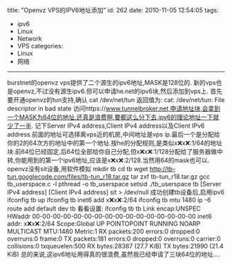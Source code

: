 title: "Openvz VPS的IPV6地址添加"
id: 262
date: 2010-11-05 12:54:05
tags: 
- ipv6
- Linux
- Network
- VPS
categories: 
- Linux
- 网络
---

burstnet的openvz vps提供了二个源生的ipv6地址,MASK是128位的.
新的vps也是openvz,不过没有源生ipv6.但可以申请he.net的ipv6块,然后添加到vps上.
首先要开通openvz的tun支持,确认
cat /dev/net/tun
返回值为:
cat: /dev/net/tun: File descriptor in bad state
访问https://www.tunnelbroker.net,申请地址块,会拿到一个MASK为64位的地址.还真是浪费啊,要都这么分下去,ipv6的理论地址一下就少了一半.
记下Server IPv4 address,Client IPv4 address以及Client IPv6 address.前面的地址可选择离vps近的机房,中间地址是vps ip.最后一个是分配给你的2的64次方的地址中的第一个地址.按he的分配规则,是类似x:x:x:x::1/64的地址块.前64位已经固定,后64位全部给你自己分配,但x:x:x:x::1/128分配给了服务器做中转,你能用到的第一个ipv6地址,应该是x:x:x:x::2/128.当然用64的mask也可以.
openvz没有sit设备,用软件模拟
mkdir tb
cd tb
wget http://tb-tun.googlecode.com/files/tb-tun_r18.tar.gz
tar zxf tb-tun_r18.tar.gz
gcc tb_userspace.c -l pthread -o tb_userspace
setsid ./tb_userspace tb [Server IPv4 address] [Client IPv4 address] sit > /dev/null
成功创建tb设备后,启用ipv6
ifconfig tb up
ifconfig tb inet6 add x:x:x:x::2/64
ifconfig tb mtu 1480
ip -6 route add default dev tb
看看设置:
 ifconfig tb
tb        Link encap:UNSPEC  HWaddr 00-00-00-00-00-00-00-00-00-00-00-00-00-00-00-00
          inet6 addr: x:x:x:x::2/64 Scope:Global
          UP POINTOPOINT RUNNING NOARP MULTICAST  MTU:1480  Metric:1
          RX packets:200 errors:0 dropped:0 overruns:0 frame:0
          TX packets:181 errors:0 dropped:0 overruns:0 carrier:0
          collisions:0 txqueuelen:500
          RX bytes:28387 (27.7 KiB)  TX bytes:21990 (21.4 KiB)
总的来说,这ipv6地址用得真的很浪费,虽然我已经申请了三块64位的地址....